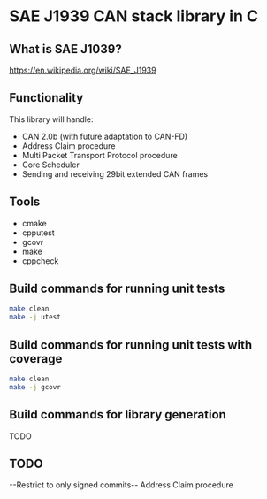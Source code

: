 # SAE J1939 CAN stack library in C

## What is SAE J1039?
https://en.wikipedia.org/wiki/SAE_J1939

## Functionality
This library will handle:
- CAN 2.0b (with future adaptation to CAN-FD)
- Address Claim procedure
- Multi Packet Transport Protocol procedure
- Core Scheduler
- Sending and receiving 29bit extended CAN frames


## Tools
- cmake
- cpputest
- gcovr
- make
- cppcheck

## Build commands for running unit tests
```bash
make clean
make -j utest
```

## Build commands for running unit tests with coverage
```bash
make clean
make -j gcovr
```

## Build commands for library generation
TODO


## TODO
--Restrict to only signed commits--
Address Claim procedure